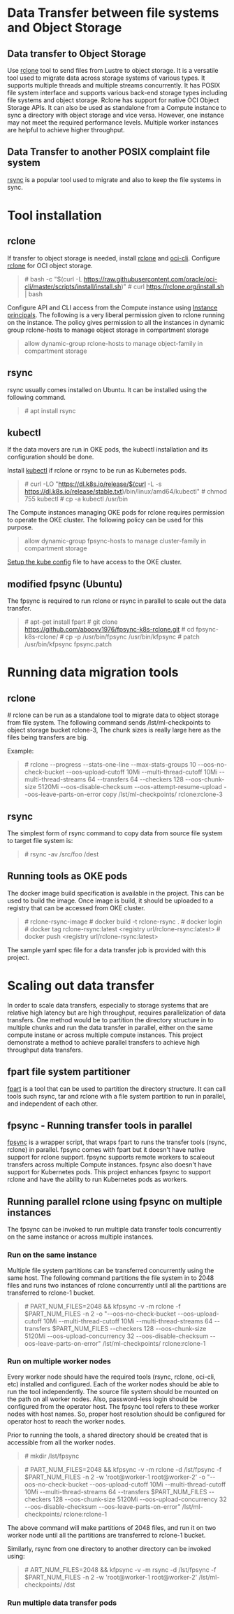 # Data Transfer between file systems and Object Storage

 ## Data transfer to Object Storage
 
 Use [rclone](https://rclone.org/) tool to send files from Lustre to object storage. It is a versatile tool used to migrate data across storage systems of various types. It supports multiple threads and multiple streams concurrently. It has POSIX file system interface and supports various back-end storage types including file systems and object storage. Rclone has support for native OCI Object Storage APIs. It can also be used as standalone from a Compute instance to sync a directory with object storage and vice versa. However, one instance may not meet the required performance levels. Multiple worker instances are helpful to achieve higher throughput. 

 ## Data Transfer to another POSIX complaint file system

 [rsync](https://rsync.samba.org/documentation.html) is a popular tool used to migrate and also to keep the file systems in sync. 

# Tool installation 

## rclone

If transfer to object storage is needed, install [rclone](https://rclone.org/install/) and [oci-cli](https://docs.oracle.com/en-us/iaas/Content/API/SDKDocs/cliinstall.htm#InstallingCLI__linux_and_unix). Configure [rclone](https://docs.oracle.com/en/solutions/move-data-to-cloud-storage-using-rclone/configure-rclone-object-storage.html#GUID-CFC20E9F-0576-4CF2-97A6-C19D85081F2E) for OCI object storage.

> \# bash -c "\$(curl -L https://raw.githubusercontent.com/oracle/oci-cli/master/scripts/install/install.sh)"
> \#  curl https://rclone.org/install.sh | bash

Configure API and CLI access from the Compute instance using [Instance principals](https://docs.oracle.com/en-us/iaas/Content/Identity/Tasks/callingservicesfrominstances.htm). The following is a very liberal permission given to rclone running on the instance. The policy gives permission to all the instances in dynamic group rclone-hosts to manage object storage in compartment storage

> allow dynamic-group rclone-hosts to manage object-family in compartment storage

## rsync
rsync usually comes installed on Ubuntu. It can be installed using the following command. 

> \# apt install rsync

## kubectl

If the data movers are run in OKE pods, the kubectl installation and its configuration should be done. 

Install [kubectl](https://kubernetes.io/docs/tasks/tools/install-kubectl-linux/#install-kubectl-binary-with-curl-on-linux) if rclone or rsync to be run as Kubernetes pods.

> \# curl -LO "https://dl.k8s.io/release/$(curl -L -s https://dl.k8s.io/release/stable.txt)/bin/linux/amd64/kubectl"
> \# chmod 755 kubectl
> \# cp -a kubectl /usr/bin

The Compute instances managing OKE pods for rclone requires permission to operate the OKE cluster. The following policy can be used for this purpose.  

> allow dynamic-group fpsync-hosts to manage cluster-family in compartment storage

[Setup the kube config](https://docs.oracle.com/en-us/iaas/Content/ContEng/Tasks/contengdownloadkubeconfigfile.htm#localdownload) file to have access to the OKE cluster.  

## modified fpsync (Ubuntu)

The fpsync is required to run rclone or rsync in parallel to scale out the data transfer.  

> \# apt-get install fpart
> \# git clone https://github.com/aboovv1976/fpsync-k8s-rclone.git
> \# cd fpsync-k8s-rclone/
> \# cp -p /usr/bin/fpsync /usr/bin/kfpsync
> \# patch /usr/bin/kfpsync fpsync.patch

# Running data migration tools
## rclone 

\# rclone can be run as a standalone tool to migrate data to object storage from file system. The following command sends /lst/ml-checkpoints to object storage bucket rclone-3, The chunk sizes is really large here as the files being transfers are big. 

Example: 
> \# rclone  --progress --stats-one-line --max-stats-groups 10   --oos-no-check-bucket --oos-upload-cutoff 10Mi --multi-thread-cutoff 10Mi --multi-thread-streams 64 --transfers 64 --checkers 128 --oos-chunk-size 5120Mi --oos-disable-checksum  --oos-attempt-resume-upload --oos-leave-parts-on-error copy /lst/ml-checkpoints/ rclone:rclone-3

## rsync

The simplest form of rsync command to copy data from source file system to target file system is:
> \# rsync -av /src/foo /dest

## Running tools as OKE pods 

The docker image build specification is available in the project. This can be used to build the image. Once image is build, it should be uploaded to a registry that can be accessed from OKE cluster. 

> \# rclone-rsync-image
> \#  docker build -t rclone-rsync . 
> \# docker login
> \# docker tag rclone-rsync:latest <registry url/rclone-rsync:latest>
> \# docker push <registry url/rclone-rsync:latest>

The sample yaml spec file for a data transfer job is provided with this project. 

# Scaling out data transfer

In order to scale data transfers, especially to storage systems that are relative high latency but are high throughput, requires parallelization of data transfers. One method would be to partition the directory structure in to multiple chunks and run the data transfer in parallel, either on the same compute instane or across multiple compute instances. This project demonstrate a method to achieve parallel transfers to achieve high throughput data transfers. 

 ## fpart file system partitioner

[fpart](http://www.fpart.org/#fpsync) is a tool that can be used to partition the directory structure. It can call tools such rsync, tar and rclone with a file system partition to run in parallel, and independent of each other. 

## fpsync - Running transfer tools in parallel

[fpsync](http://www.fpart.org/fpsync/) is a wrapper script, that wraps fpart to runs the transfer tools (rsync, rclone) in parallel. fpsync comes with fpart but it doesn't have native support for rclone support. fpsync supports remote workers to scaleout transfers across multiple Compute instances. fpsync also doesn't have support for Kubernetes pods. This project enhances fpsync to support rclone and have the ability to run Kubernetes pods as workers. 

## Running parallel rclone using fpsync on multiple instances

The fpsync can be invoked to run multiple data transfer tools concurrently on the same instance or across multiple instances.  

### Run on the same instance

Multiple file system partitions can be transferred concurrently using the same host. The following command partitions the file system in to 2048 files and runs two instances of rclone concurrently until all the partitions are transferred to rclone-1 bucket. 

> \# PART_NUM_FILES=2048 && kfpsync -v -m rclone -f \$PART_NUM_FILES -n 2 -o "--oos-no-check-bucket --oos-upload-cutoff 10Mi --multi-thread-cutoff 10Mi --multi-thread-streams 64 --transfers \$PART_NUM_FILES --checkers 128 --oos-chunk-size 5120Mi --oos-upload-concurrency 32 --oos-disable-checksum  --oos-leave-parts-on-error" /lst/ml-checkpoints/ rclone:rclone-1  
> 
### Run on multiple worker nodes

Every worker node should have the required tools (rsync, rclone, oci-cli, etc) installed and configured. Each of the worker nodes should be able to run the tool independently. The source file system should be mounted on the path on all worker nodes. Also, password-less login should be configured from the operator host. The fpsync tool refers to these worker nodes with host names. So, proper host resolution should be configured for operator host to reach the worker nodes. 

Prior to running the tools, a shared directory should be created that is accessible from all the worker nodes. 

> \# mkdir /lst/fpsync

> \# PART_NUM_FILES=2048 && kfpsync -v -m rclone -d /lst/fpsync  -f \$PART_NUM_FILES -n 2 -w 'root@worker-1 root@worker-2'  -o "--oos-no-check-bucket --oos-upload-cutoff 10Mi --multi-thread-cutoff 10Mi --multi-thread-streams 64 --transfers \$PART_NUM_FILES --checkers 128 --oos-chunk-size 5120Mi --oos-upload-concurrency 32 --oos-disable-checksum  --oos-leave-parts-on-error" /lst/ml-checkpoints/ rclone:rclone-1  

The above command will make partitions of 2048 files, and run it on two worker node until all the partitions are transferred to rclone-1 bucket. 

Similarly, rsync from one directory to another directory can be invoked using:

> \# ART_NUM_FILES=2048 && kfpsync -v -m rsync -d /lst/fpsync  -f \$PART_NUM_FILES -n 2 -w 'root@worker-1 root@worker-2' /lst/ml-checkpoints/ /dst

### Run multiple data transfer pods

